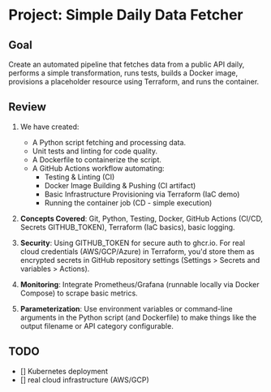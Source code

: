 # Project: Simple Daily Data Fetcher

## Goal

Create an automated pipeline that fetches data from a public API daily, performs a simple transformation, runs tests, builds a Docker image, provisions a placeholder resource using Terraform, and runs the container.

## Review

1. We have created:
    - A Python script fetching and processing data.
    - Unit tests and linting for code quality.
    - A Dockerfile to containerize the script.
    - A GitHub Actions workflow automating:
        - Testing & Linting (CI)
        - Docker Image Building & Pushing (CI artifact)
        - Basic Infrastructure Provisioning via Terraform (IaC demo)
        - Running the container job (CD - simple execution)

2. **Concepts Covered**: Git, Python, Testing, Docker, GitHub Actions (CI/CD, Secrets GITHUB_TOKEN), Terraform (IaC basics), basic logging.

3. **Security**: Using GITHUB_TOKEN for secure auth to ghcr.io. For real cloud credentials (AWS/GCP/Azure) in Terraform, you'd store them as encrypted secrets in GitHub repository settings (Settings > Secrets and variables > Actions).

4. **Monitoring**: Integrate Prometheus/Grafana (runnable locally via Docker Compose) to scrape basic metrics.

5. **Parameterization**: Use environment variables or command-line arguments in the Python script (and Dockerfile) to make things like the output filename or API category configurable.

## TODO

- [] Kubernetes deployment
- [] real cloud infrastructure (AWS/GCP)